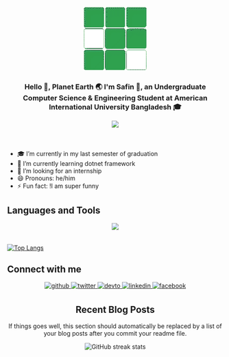 <div align="center">
<img src="https://github.com/404RequestedUserNotFound/404RequestedUserNotFound/blob/main/Cube-White.gif" />
</div>  
  

### <div align="center">Hello 👋, Planet Earth 🌏 I'm Safin 👦, an Undergraduate Computer Science & Engineering Student at American International University Bangladesh 🎓</div>  
<div align="center">
  <img src="https://gpvc.arturio.dev/404RequestedUserNotFound">
</div>


<br/>
<br/>


- 🎓 I’m currently in my last semester of graduation  
- 📖 I’m currently learning dotnet framework  
- 🤔 I’m looking for an internship  
- 😄 Pronouns: he/him  
- ⚡ Fun fact: !I am super funny  
  


## Languages and Tools
<p align="center">
  <a href="https://skillicons.dev">
    <img src="https://skillicons.dev/icons?i=cs,cpp,js,html,css,dotnet,java,js,mysql,php,github,linux,matlab,octave,postman" />
  </a>
</p>


## 
[![Top Langs](https://github-readme-stats.vercel.app/api/top-langs/?username=404RequestedUserNotFound&layout=compact)](https://github.com/anuraghazra/github-readme-stats)    


## Connect with me  
<div align="center">
  
<a href="https://github.com/404RequestedUserNotFound" target="_blank">
<img src=https://img.shields.io/badge/github-%2324292e.svg?&style=for-the-badge&logo=github&logoColor=white alt=github style="margin-bottom: 5px;" />
</a>
  
<a href="https://twitter.com/iamrishavanand" target="_blank">
<img src=https://img.shields.io/badge/twitter-%2300acee.svg?&style=for-the-badge&logo=twitter&logoColor=white alt=twitter style="margin-bottom: 5px;" />
</a>
  
<a href="https://dev.to/404requestedusernotfound" target="_blank">
<img src=https://img.shields.io/badge/dev.to-%2308090A.svg?&style=for-the-badge&logo=dev.to&logoColor=white alt=devto style="margin-bottom: 5px;" />
</a>
  
<a href="https://www.linkedin.com/in/md-safin" target="_blank">
<img src=https://img.shields.io/badge/linkedin-%231E77B5.svg?&style=for-the-badge&logo=linkedin&logoColor=white alt=linkedin style="margin-bottom: 5px;" />
</a>
  
<a href="https://www.facebook.com/AhmedShafinOfficial" target="_blank">
<img src=https://img.shields.io/badge/facebook-%232E87FB.svg?&style=for-the-badge&logo=facebook&logoColor=white alt=facebook style="margin-bottom: 5px;" />
</a>
  

<br/>  





## Recent Blog Posts  
<!-- BLOG-POST-LIST:START -->  
If things goes well, this section should automatically be replaced by a list of your blog posts after you commit your readme file. 
<!-- BLOG-POST-LIST:END -->  
  

![GitHub streak stats](https://streak-stats.demolab.com/?user=404RequestedUserNotFound)  
